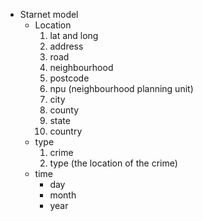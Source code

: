 - Starnet model 
	- Location 
		1. lat and long 
		 2. address 
		 3. road 
		 4. neighbourhood 
		 5. postcode
		 6. npu (neighbourhood planning unit)
		 7. city 
		 8. county 
		 9. state
		 10. country
	- type 
		1. crime 
		2. type (the location of the crime)
	- time 
		- day 
		- month 
		- year 
	
